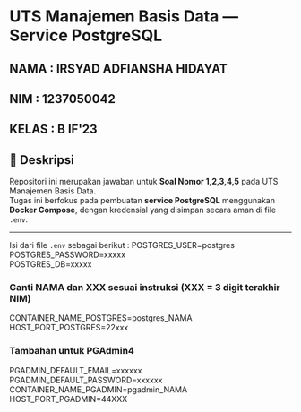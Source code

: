 # UTS Manajemen Basis Data — Service PostgreSQL
## NAMA : IRSYAD ADFIANSHA HIDAYAT
## NIM : 1237050042
## KELAS : B IF'23

## 📘 Deskripsi
Repositori ini merupakan jawaban untuk **Soal Nomor 1,2,3,4,5** pada UTS Manajemen Basis Data.  
Tugas ini berfokus pada pembuatan **service PostgreSQL** menggunakan **Docker Compose**, dengan kredensial yang disimpan secara aman di file `.env`.

---

Isi dari file `.env` sebagai berikut :
POSTGRES_USER=postgres
<br>
POSTGRES_PASSWORD=xxxxx
<br>
POSTGRES_DB=xxxxx
### Ganti NAMA dan XXX sesuai instruksi (XXX = 3 digit terakhir NIM)
CONTAINER_NAME_POSTGRES=postgres_NAMA
<br>
HOST_PORT_POSTGRES=22xxx


### Tambahan untuk PGAdmin4
PGADMIN_DEFAULT_EMAIL=xxxxxx
<br>
PGADMIN_DEFAULT_PASSWORD=xxxxxx
<br>
CONTAINER_NAME_PGADMIN=pgadmin_NAMA
<br>
HOST_PORT_PGADMIN=44XXX


